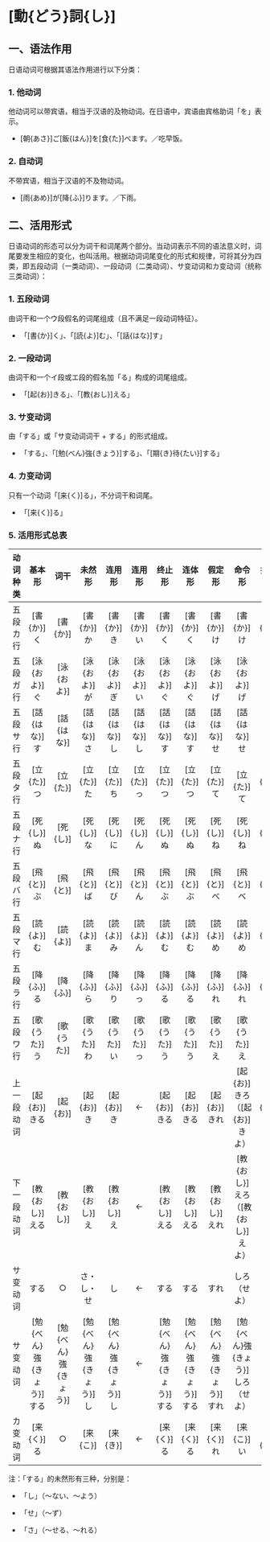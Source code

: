 # [動{どう}詞{し}]

## 一、语法作用

日语动词可根据其语法作用进行以下分类：

### 1. 他动词

他动词可以带宾语，相当于汉语的及物动词。在日语中，宾语由宾格助词「を」表示。

- [朝{あさ}]ご[飯{はん}]を[食{た}]べます。／吃早饭。

### 2. 自动词

不带宾语，相当于汉语的不及物动词。

- [雨{あめ}]が[降{ふ}]ります。／下雨。

## 二、活用形式

日语动词的形态可以分为词干和词尾两个部分。当动词表示不同的语法意义时，词尾要发生相应的变化，也叫活用。根据动词词尾变化的形式和规律，可将其分为四类，即五段动词（一类动词）、一段动词（二类动词）、サ变动词和カ变动词（统称三类动词）：

### 1. 五段动词

由词干和一个ウ段假名的词尾组成（且不满足一段动词特征）。

- 「[書{か}]く」、「[読{よ}]む」、「[話{はな}]す」

### 2. 一段动词

由词干和一个イ段或エ段的假名加「る」构成的词尾组成。

- 「[起{お}]きる」、「[教{おし}]える」

### 3. サ变动词

由「する」或「サ变动词词干 + する」的形式组成。

- 「する」、「[勉{べん}強{きょう}]する」、「[期{き}待{たい}]する」

### 4. カ变动词

只有一个动词「[来{く}]る」，不分词干和词尾。

- 「[来{く}]る」

### 5. 活用形式总表

<style>
td {
    vertical-align: middle !important;
}
</style>

|  动词种类  |   基本形   | 词干 |  未然形  |  连用形  | 连用形 |   终止形   |   连体形   |   假定形   |      命令形      |  推量形  |
| :--------: | :--------: | :--: | :------: | :------: | :--------------: | :--------: | :--------: | :--------: | :--------------: | :------: |
|  五段カ行  |    [書{か}]く    |  [書{か}]  |   [書{か}]か   |   [書{か}]き   |  [書{か}]い  |    [書{か}]く    |    [書{か}]く    |    [書{か}]け    |       [書{か}]け       |   [書{か}]こ   |
|  五段ガ行  |    [泳{およ}]ぐ    |  [泳{およ}]  |   [泳{およ}]が   |   [泳{およ}]ぎ   |  [泳{およ}]い  |    [泳{およ}]ぐ    |    [泳{およ}]ぐ    |    [泳{およ}]げ    |       [泳{およ}]げ       |   [泳{およ}]ご   |
|  五段サ行  |    [話{はな}]す    |  [話{はな}]  |   [話{はな}]さ   |   [話{はな}]し   |  [話{はな}]し  |    [話{はな}]す    |   [話{はな}]す    |    [話{はな}]せ    |       [話{はな}]せ       |   [話{はな}]そ   |
|  五段タ行  |    [立{た}]つ    |  [立{た}]  |   [立{た}]た   |   [立{た}]ち   |  [立{た}]っ  |    [立{た}]つ    |    [立{た}]つ    |    [立{た}]て    |    　  [立{た}]て       |   [立{た}]と   |
|  五段ナ行  |    [死{し}]ぬ    |  [死{し}]  |   [死{し}]な   |   [死{し}]に   |  [死{し}]ん  |    [死{し}]ぬ    |    [死{し}]ぬ    |    [死{し}]ね    |       [死{し}]ね       |   [死{し}]の   |
|  五段バ行  |    [飛{と}]ぶ    |  [飛{と}]  |   [飛{と}]ば   |   [飛{と}]び   |  [飛{と}]ん  |    [飛{と}]ぶ    |    [飛{と}]ぶ    |    [飛{と}]べ    |       [飛{と}]べ       |   [飛{と}]ぼ   |
|  五段マ行  |    [読{よ}]む    |  [読{よ}]  |   [読{よ}]ま   |   [読{よ}]み   |  [読{よ}]ん  |    [読{よ}]む    |    [読{よ}]む    |    [読{よ}]め    |       [読{よ}]め       |   [読{よ}]も   |
|  五段ラ行  |    [降{ふ}]る    |  [降{ふ}]  |   [降{ふ}]ら   |   [降{ふ}]り   |  [降{ふ}]っ |    [降{ふ}]る    |    [降{ふ}]る    |    [降{ふ}]れ    |       [降{ふ}]れ       |   [降{ふ}]ろ   |
|  五段ワ行  |    [歌{うた}]う    |  [歌{うた}]  |   [歌{うた}]わ   |   [歌{うた}]い   |  [歌{うた}]っ  |    [歌{うた}]う    |    [歌{うた}]う    |    [歌{うた}]え    |       [歌{うた}]え       |   [歌{うた}]お   |
| 上一段动词 |   [起{お}]きる   |  [起{お}]  |   [起{お}]き   |   [起{お}]き   |        ←         |   [起{お}]きる   |   [起{お}]きる   |   [起{お}]きれ   | [起{お}]きろ<br/>（[起{お}]きよ） |   [起{お}]き   |
| 下一段动词 |   [教{おし}]える   |  [教{おし}]  |   [教{おし}]え   |   [教{おし}]え   |        ←         |   [教{おし}]える   |   [教{おし}]える   |   [教{おし}]えれ   | [教{おし}]えろ<br/>（[教{おし}]えよ） |   [教{おし}]え   |
|  サ变动词  |    する    |  ○   |    さ・し・せ    |    し    |        ←         |    する    |    する    |    すれ    |   しろ<br/>（せよ）   |    し    |
|  サ变动词  |  [勉{べん}強{きょう}]する  | [勉{べん}強{きょう}] |  [勉{べん}強{きょう}]し  |  [勉{べん}強{きょう}]し  |        ←         |  [勉{べん}強{きょう}]する  |  [勉{べん}強{きょう}]する  |  [勉{べん}強{きょう}]すれ  | [勉{べん}強{きょう}]しろ<br/>（せよ） |  [勉{べん}強{きょう}]し  |
|  カ变动词  | [来{く}]る |  ○   | [来{こ}] | [来{き}] |        ←         | [来{く}]る | [来{く}]る | [来{く}]れ |    [来{こ}]い    | [来{こ}] |

注：「する」的未然形有三种，分别是：

- 「し」（～ない、～よう）

- 「せ」（～ず）

- 「さ」（～せる、～れる）

